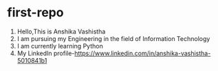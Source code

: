 # first-repo

1. Hello,This is Anshika Vashistha
2. I am pursuing my Engineering in the field of Information Technology
3. I am currently learning Python
4. My LinkedIn profile-https://www.linkedin.com/in/anshika-vashistha-5010841b1
